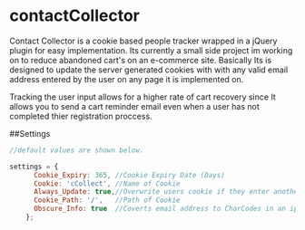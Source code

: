 # contactCollector
Contact Collector is a cookie based people tracker wrapped in a jQuery plugin for easy implementation. Its currently a small 
side project im working on to reduce abandoned cart's on an e-commerce site. Basically Its is designed to update the server 
generated cookies with with any valid email address entered by the user on any page it is implemented on. 

Tracking the user input allows for a higher rate of cart recovery since It allows you to send a cart reminder email even when 
a user has not completed thier registration proccess.

##Settings
```javascript
//default values are shown below.

settings = {
      Cookie_Expiry: 365, //Cookie Expiry Date (Days)
      Cookie: 'cCollect', //Name of Cookie
      Always_Update: true,//Overwrite users cookie if they enter another email address
      Cookie_Path: '/',   //Path of Cookie
      Obscure_Info: true  //Coverts email address to CharCodes in an ip address like format to obsure them from plain site.
    };
```
